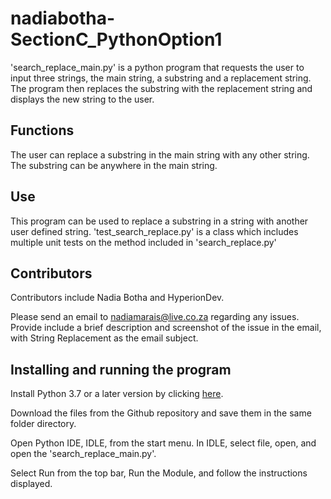 # nadiabotha-SectionC_PythonOption1
'search_replace_main.py' is a python program that requests the user to input three strings, the main string, a substring and a replacement string. The program then replaces the substring with the replacement string and displays the new string to the user.

## Functions
The user can replace a substring in the main string with any other string. The substring can be anywhere in the main string.

## Use
This program can be used to replace a substring in a string with another user defined string.
'test_search_replace.py' is a class which includes multiple unit tests on the method included in 'search_replace.py'

## Contributors
Contributors include Nadia Botha and HyperionDev. 

Please send an email to nadiamarais@live.co.za regarding any issues. Provide include a brief description and screenshot of the issue in the email, with String Replacement as the email subject. 

## Installing and running the program
Install Python 3.7 or a later version by clicking [here](https://www.python.org/downloads/).

Download the files from the Github repository and save them in the same folder directory.

Open Python IDE, IDLE, from the start menu. In IDLE, select file, open, and open the 'search_replace_main.py'. 

Select Run from the top bar, Run the Module, and follow the instructions displayed.




